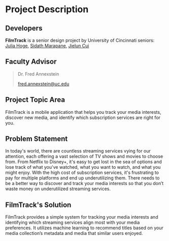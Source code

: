 # Project Description

## Developers
**FilmTrack** is a senior design project by University of Cincinnati seniors: [Julia Hoge](/Documentation/professional_bio.md), [Sidath Marapane](/Documentation/professional_bio_Sidath-Marapane.md), [Jielun Cui](/Documentation/professional_bio_Jielun-Cui.md)

## Faculty Advisor
> Dr. Fred Annexstein
> 
> fred.annexstein@uc.edu

## Project Topic Area
FilmTrack is a mobile application that helps you track your media interests, discover new media, and identify which subscription services are right for you.

## Problem Statement
In today's world, there are countless streaming services vying for our attention, each offering a vast selection of TV shows and movies to choose from. From Netflix to Disney+, it's easy to get lost in the sea of options and lose track of what you've watched, what you want to watch, and what you might enjoy. With the high cost of subscription services, it's frustrating to pay for multiple platforms and end up underutilizing them. There needs to be a better way to discover and track your media interests so that you don’t waste money on underutilized streaming services.

## FilmTrack's Solution
FilmTrack provides a simple system for tracking your media interests and identifying which streaming services align most with your media preferences. It utilizes machine learning to recommend titles based on your media collection’s metadata and media that similar users enjoyed.
